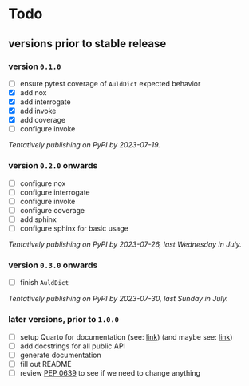 <!--
SPDX-FileCopyrightText: 2023 Alex Lemna <git@alexanderlemna.com>

SPDX-License-Identifier: CC0-1.0
-->

# Todo

## versions prior to stable release

### version `0.1.0`

- [ ] ensure pytest coverage of `AuldDict` expected behavior
- [x] add nox
- [x] add interrogate
- [x] add invoke
- [x] add coverage
- [ ] configure invoke

*Tentatively publishing on PyPI by 2023-07-19.*

### version `0.2.0` onwards

- [ ] configure nox
- [ ] configure interrogate
- [ ] configure invoke
- [ ] configure coverage
- [ ] add sphinx
- [ ] configure sphinx for basic usage

*Tentatively publishing on PyPI by 2023-07-26, last Wednesday in July.*

### version `0.3.0` onwards

- [ ] finish `AuldDict`

*Tentatively publishing on PyPI by 2023-07-30, last Sunday in July.*

### later versions, prior to `1.0.0`

- [ ] setup Quarto for documentation (see: [link](https://github.com/machow/quartodoc)) (and maybe see: [link](https://stackoverflow.com/questions/10343998/sphinx-public-api-documentation))
- [ ] add docstrings for all public API
- [ ] generate documentation
- [ ] fill out README
- [ ] review [PEP 0639](https://peps.python.org/pep-0639/) to see if we need to change anything
